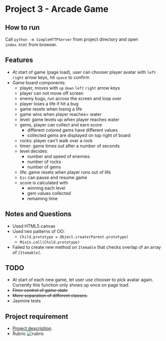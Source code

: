 Project 3 - Arcade Game
===============================


## How to run
Call `python -m SimpleHTTPServer` from project directory and open `index.html` from browser.

## Features
- At start of game (page load), user can chooser player avatar with `left` `right` arrow keys, hit `space` to confirm
- Game board components:
    - player, moves with `up` `down` `left` `right` arrow keys
    - player can not move off screen
    - enemy bugs, run across the screen and loop over
    - player loses a life if hit a bug
    - game resets when losing a life
    - game wins when player reaches= water
    - level: game levels up when player reaches water
    - gems, player can collect and earn score
        + different colored gems have different values
        + collected gems are displayed on top right of board
    - rocks: player can't walk over a rock
    - timer: game times out after a number of seconds
    - level decides:
        + number and speed of enemies
        + number of rocks
        + number of gems
    - life: game resets when player runs out of life
    - `Esc` can pause and resume game
    - score is calculated with 
        + winning each level
        + gem values collected
        + remaining time


## Notes and Questions
- Used HTML5 canvas
- Used two patterns of OO:
    - `Child.prototype = Object.create(Parent.prototype)`
    - `Mixin.call(Child.prototype)`
- Failed to create new method on `Itemable` that checks overlap of an array of `[Itemable]`. 


## TODO
- At start of each new game, let user use chooser to pick avatar again. Currently this function only shows up once on page load. 
- ~~Finer control of game state~~
- ~~More separation of different classes.~~ 
- Jasmine tests


## Project requirement
- [Project description](https://docs.google.com/document/d/1v01aScPjSWCCWQLIpFqvg3-vXLH2e8_SZQKC8jNO0Dc/pub?embedded=true).
- Rubric
![rubric](http://lh3.googleusercontent.com/OdKVKhSwOR1hi9KdNsL0e24va_omApWZCWVyEo03wcR4vZTQscAGBb8aBEQXNukLwZS5SLk3i6GQjF9ZIOBH=s0#w=972&h=618)

